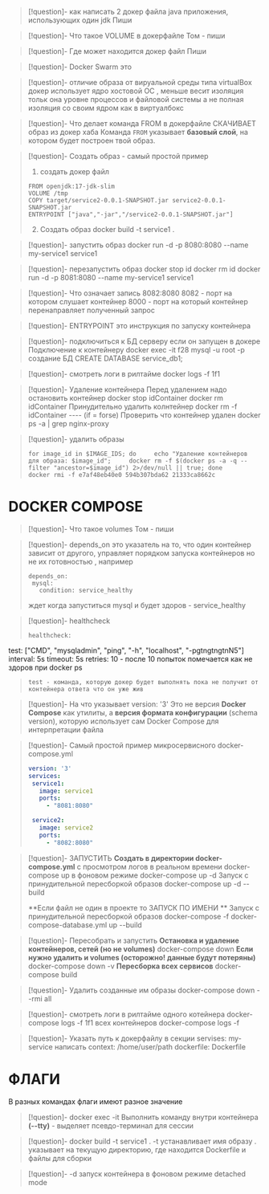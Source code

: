 >[!question]- как написать 2 докер файла java приложения, использующих один jdk
>Пиши

>[!question]- Что такое VOLUME в докерфайле
>Том - пиши

>[!question]- Где может находится докер файл
>Пиши

>[!question]- Docker Swarm это 

>[!question]- отличие образа от вируальной среды типа virtualBox
>докер использует ядро хостовой ОС , меньше весит изоляция тольк она уровне процессов и файловой системы а не полная изоляция со своим ядром как в виртуалбокс

>[!question]- Что делает команда FROM  в докерфайле
>СКАЧИВАЕТ образ из докер хаба
>Команда `FROM` указывает **базовый слой**, на котором будет построен твой образ.

>[!question]- Создать образ - самый простой пример
>1. создать докер файл 
>```  
>FROM openjdk:17-jdk-slim  
>VOLUME /tmp  
>COPY target/service2-0.0.1-SNAPSHOT.jar service2-0.0.1-SNAPSHOT.jar  
>ENTRYPOINT ["java","-jar","/service2-0.0.1-SNAPSHOT.jar"]  
>```
>2. Создать образ
>docker build -t service1 .

>[!question]- запустить образ
>docker run -d -p 8080:8080 --name my-service1 service1

>[!question]- перезапустить образ
>docker stop id
>docker rm id
>docker run -d -p 8081:8080 --name my-service1 service1

>[!question]-  Что означает запись 8082:8080
>8082 - порт на котором слушает контейнер
>8000 - порт на который контейнер перенаправляет полученный запрос

>[!question]- ENTRYPOINT это
>инструкция по запуску контейнера 

>[!question]- подключиться к БД серверу если он запущен в докере
>Подключение к контейнеру
>docker exec -it f28 mysql -u root -p
>создание БД
>CREATE DATABASE service_db1;

>[!question]- смотреть логи в рилтайме
>docker logs -f 1f1 

>[!question]- Удаление контейнера
>Перед удалением надо остановить контейнер docker stop idContainer
>docker rm idContainer
>Принудительно удалить колнтейнер
>docker rm -f idContainer   ----  (if = forse)
>Проверить что контейнер удален
>docker ps -a | grep nginx-proxy  

>[!question]- удалить образы
>```
>for image_id in $IMAGE_IDS; do     echo "Удаление контейнеров для образа: $image_id";     docker rm -f $(docker ps -a -q --filter "ancestor=$image_id") 2>/dev/null || true; done
>docker rmi -f e7af48eb40e0 594b307bda62 21333ca8662c
>```


# **DOCKER COMPOSE**
>[!question]- Что такое volumes
>Том - пиши

>[!question]- depends_on это 
>указатель на то, что один контейнер зависит от другого, управляет порядком запуска контейнеров но не их готовностью , например 
>```
>depends_on:
>  mysql:
>    condition: service_healthy
>```
>ждет когда запуститься mysql и будет здоров - service_healthy

>[!question]- healthcheck
>```
>healthcheck:
  test: ["CMD", "mysqladmin", "ping", "-h", "localhost", "-pgtngtngtnN5"]
  interval: 5s
  timeout: 5s
  retries: 10 - после 10 попыток помечается как не здоров при docker ps
>```
>test - команда, которую докер будет выполнять пока не получит от контейнера ответа что он уже жив

>[!question]- На что указывает version: '3'
>Это не версия **Docker Compose** как утилиты, а **версия формата конфигурации** (schema version), которую использует сам Docker Compose для интерпретации файла

>[!question]- Самый простой пример микросервисного docker-compose.yml
>```yaml
>version: '3'
>services:
>  service1:
>    image: service1
>    ports:
>      - "8081:8080"
>
>  service2:
>    image: service2
>    ports:
>      - "8082:8080"
>```

>[!question]- ЗАПУСТИТЬ 
>**Cоздать в директории docker-compose.yml**
>с просмотром логов в реальном времени 
>docker-compose up 
>в фоновом режиме 
>docker-compose up -d
>Запуск с принудительной пересборкой образов
> docker-compose up -d --build
>
>**Если файл не один в проекте то ЗАПУСК ПО ИМЕНИ  **
>Запуск с принудительной пересборкой образов 
>docker-compose -f docker-compose-database.yml up --build

>[!question]- Пересобрать и запустить
>**Остановка и удаление контейнеров, сетей (но не volumes)**
>docker-compose down
>**Если нужно удалить и volumes (осторожно! данные будут потеряны)** 
  docker-compose down -v
>**Пересборка всех сервисов**
  docker-compose build

>[!question]- Удалить созданные им образы
>docker-compose down --rmi all
  
>[!question]- смотреть логи в рилтайме
>одного котейнера
>docker-compose logs -f 1f1 
>всех контейнеров
> docker-compose logs -f  

>[!question]- Указать путь к докерфайлу
> в секции servises: my-service написать 
> context: /home/user/path
> dockerfile: Dockerfile
# ФЛАГИ
В разных командах флаги имеют разное значение 
>[!question]- docker exec -it
>Выполнить команду внутри контейнера
>**(--tty)** - выделяет псевдо-терминал для сессии

>[!question]- docker build -t service1 .
> -t устанавливает имя образу
> . указывает на текущую директорию, где находится Dockerfile и файлы для сборки

>[!question]- -d
>запуск контейнера в фоновом режиме detached mode
